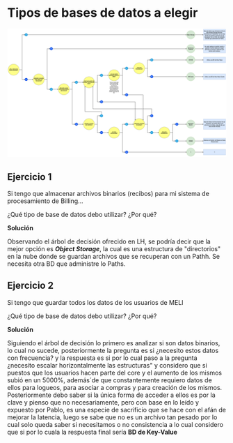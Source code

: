 # Tipos de bases de datos a elegir

![Arbol de decisión](Como%20decidir%20que%20tipo%20de%20BD%20usar.drawio.png)


## Ejercicio 1

Si tengo que almacenar archivos binarios (recibos) para mi sistema de procesamiento de Billing...

¿Qué tipo de base de datos debo utilizar? ¿Por qué?

**Solución**

Observando el árbol de decisión ofrecido en LH, se podría decir que la mejor opción es ***Object Storage***, la cual es una estructura de "directorios" en la nube donde se guardan archivos que se recuperan con un Pathh. Se  necesita otra BD que administre lo Paths.

## Ejercicio 2

Si tengo que guardar todos los datos de los usuarios de MELI

¿Qué tipo de base de datos debo utilizar? ¿Por qué?  

**Solución**

Siguiendo el árbol de decisión lo primero es analizar si son datos binarios, lo cual no sucede, posteriormente la pregunta es si ¿necesito estos datos con frecuencia? y la respuesta es si por lo cual paso a la pregunta ¿necesito escalar horizontalmente las estructuras" y considero que si puestos que los usuarios hacen parte del core y el aumento de los mismos subió en un 5000%, además´de que constantemente requiero datos de ellos para logueos, para asociar a compras y para creación de los mismos. Posteriormente debo saber si la única forma de acceder a ellos es por la clave y pienso que no necesariamente, pero con base en lo leído y expuesto por Pablo, es una especie de sacrificio que se hace con el afán de mejorar la latencia, luego se sabe que no es un archivo tan pesado por lo cual solo queda saber si necesitamos o no consistencia a lo cual considero que si por lo cuala la respuesta final sería **BD de Key-Value** 
